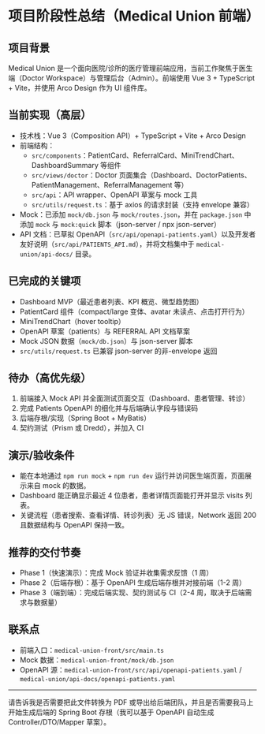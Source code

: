 # 项目阶段性总结（Medical Union 前端）

## 项目背景

Medical Union 是一个面向医院/诊所的医疗管理前端应用，当前工作聚焦于医生端（Doctor Workspace）与管理后台（Admin）。前端使用 Vue 3 + TypeScript + Vite，并使用 Arco Design 作为 UI 组件库。

## 当前实现（高层）

- 技术栈：Vue 3（Composition API）+ TypeScript + Vite + Arco Design
- 前端结构：
  - `src/components`：PatientCard、ReferralCard、MiniTrendChart、DashboardSummary 等组件
  - `src/views/doctor`：Doctor 页面集合（Dashboard、DoctorPatients、PatientManagement、ReferralManagement 等）
  - `src/api`：API wrapper、OpenAPI 草案与 mock 工具
  - `src/utils/request.ts`：基于 axios 的请求封装（支持 envelope 兼容）
- Mock：已添加 `mock/db.json` 与 `mock/routes.json`，并在 `package.json` 中添加 `mock` 与 `mock:quick` 脚本（json-server / npx json-server）
- API 文档：已草拟 OpenAPI（`src/api/openapi-patients.yaml`）以及开发者友好说明（`src/api/PATIENTS_API.md`），并将文档集中于 `medical-union/api-docs/` 目录。

## 已完成的关键项

- Dashboard MVP（最近患者列表、KPI 概览、微型趋势图）
- PatientCard 组件（compact/large 变体、avatar 未读点、点击打开行为）
- MiniTrendChart（hover tooltip）
- OpenAPI 草案（patients）与 REFERRAL API 文档草案
- Mock JSON 数据（`mock/db.json`）与 json-server 脚本
- `src/utils/request.ts` 已兼容 json-server 的非-envelope 返回

## 待办（高优先级）

1. 前端接入 Mock API 并全面测试页面交互（Dashboard、患者管理、转诊）
2. 完成 Patients OpenAPI 的细化并与后端确认字段与错误码
3. 后端存根/实现（Spring Boot + MyBatis）
4. 契约测试（Prism 或 Dredd），并加入 CI

## 演示/验收条件

- 能在本地通过 `npm run mock` + `npm run dev` 运行并访问医生端页面，页面展示来自 mock 的数据。
- Dashboard 能正确显示最近 4 位患者，患者详情页面能打开并显示 visits 列表。
- 关键流程（患者搜索、查看详情、转诊列表）无 JS 错误，Network 返回 200 且数据结构与 OpenAPI 保持一致。

## 推荐的交付节奏

- Phase 1（快速演示）：完成 Mock 验证并收集需求反馈（1 周）
- Phase 2（后端存根）：基于 OpenAPI 生成后端存根并对接前端（1-2 周）
- Phase 3（端到端）：完成后端实现、契约测试与 CI（2-4 周，取决于后端需求与数据量）

## 联系点

- 前端入口：`medical-union-front/src/main.ts`
- Mock 数据：`medical-union-front/mock/db.json`
- OpenAPI 源：`medical-union-front/src/api/openapi-patients.yaml` / `medical-union/api-docs/openapi-patients.yaml`

***

请告诉我是否需要把此文件转换为 PDF 或导出给后端团队，并且是否需要我马上开始生成后端的 Spring Boot 存根（我可以基于 OpenAPI 自动生成 Controller/DTO/Mapper 草案）。